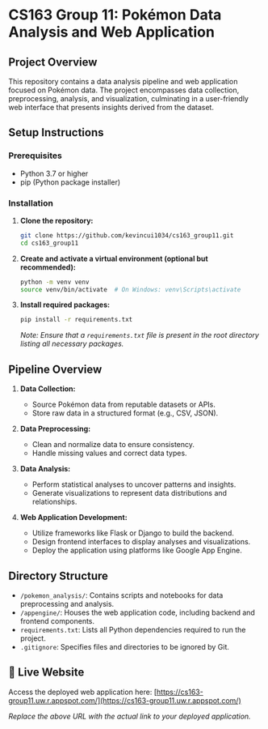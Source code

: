 # CS163 Group 11: Pokémon Data Analysis and Web Application

## Project Overview

This repository contains a data analysis pipeline and web application focused on Pokémon data. The project encompasses data collection, preprocessing, analysis, and visualization, culminating in a user-friendly web interface that presents insights derived from the dataset.

## Setup Instructions

### Prerequisites

- Python 3.7 or higher
- pip (Python package installer)

### Installation

1. **Clone the repository:**

   ```bash
   git clone https://github.com/kevincui1034/cs163_group11.git
   cd cs163_group11
   ```

2. **Create and activate a virtual environment (optional but recommended):**

   ```bash
   python -m venv venv
   source venv/bin/activate  # On Windows: venv\Scripts\activate
   ```

3. **Install required packages:**

   ```bash
   pip install -r requirements.txt
   ```

   *Note: Ensure that a `requirements.txt` file is present in the root directory listing all necessary packages.*

## Pipeline Overview

1. **Data Collection:**
   - Source Pokémon data from reputable datasets or APIs.
   - Store raw data in a structured format (e.g., CSV, JSON).

2. **Data Preprocessing:**
   - Clean and normalize data to ensure consistency.
   - Handle missing values and correct data types.

3. **Data Analysis:**
   - Perform statistical analyses to uncover patterns and insights.
   - Generate visualizations to represent data distributions and relationships.

4. **Web Application Development:**
   - Utilize frameworks like Flask or Django to build the backend.
   - Design frontend interfaces to display analyses and visualizations.
   - Deploy the application using platforms like Google App Engine.

## Directory Structure

- `/pokemon_analysis/`: Contains scripts and notebooks for data preprocessing and analysis.
- `/appengine/`: Houses the web application code, including backend and frontend components.
- `requirements.txt`: Lists all Python dependencies required to run the project.
- `.gitignore`: Specifies files and directories to be ignored by Git.

## 🔗 Live Website

Access the deployed web application here: [https://cs163-group11.uw.r.appspot.com/](https://cs163-group11.uw.r.appspot.com/)

*Replace the above URL with the actual link to your deployed application.*
